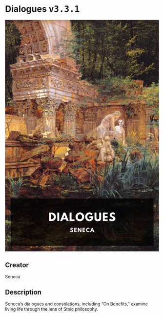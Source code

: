 
# Dialogues <kbd>v3.3.1</kbd>

<center>
  <img src="./cover-1024.jpg"/>
</center>

## Creator
Seneca

## Description
Seneca’s dialogues and consolations, including “On Benefits,” examine living life through the lens of Stoic philosophy.
